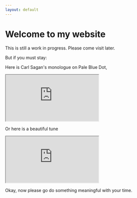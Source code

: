 ```yaml
---
layout: default
---
```


# Welcome to my website

This is still a work in progress. Please come visit later.

But if you must stay: 

Here is Carl Sagan's monologue on Pale Blue Dot,
<div class="video-container">
    <iframe src="https://www.youtube.com/embed/wupToqz1e2g"></iframe>
</div>

Or here is a beautiful tune
<div class="video-container">
    <iframe src="https://www.youtube.com/embed/Yr4TUsEG_KQ"></iframe>
</div>

Okay, now please go do something meaningful with your time.

